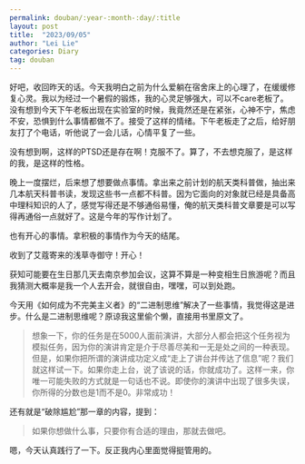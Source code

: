 ```yaml
---
permalink: douban/:year-:month-:day/:title
layout: post
title:  "2023/09/05"
author: "Lei Lie"
categories: Diary
tag: douban
---
```


好吧，收回昨天的话。今天我明白之前为什么爱躺在宿舍床上的心理了，在缓缓修复心灵。我以为经过一个暑假的锻炼，我的心灵足够强大，可以不care老板了。没有想到今天下午老板出现在实验室的时候，我竟然还是在紧张，心神不宁，焦虑不安，恐惧到什么事情都做不了。接受了这样的情绪。下午老板走了之后，给好朋友打了个电话，听他说了一会儿话，心情平复了一些。

没有想到啊，这样的PTSD还是存在啊！克服不了。算了，不去想克服了，是这样的我，是这样的性格。

晚上一度摆烂，后来想了想要做点事情。拿出来之前计划的航天类科普做，抽出来几本航天科普书读，发现这些书一点都不科普。因为它面向的对象就已经是具备高中理科知识的人了，感觉写得还是不够通俗易懂，俺的航天类科普文章要是可以写得再通俗一点就好了。这是今年的写作计划了。

也有开心的事情。拿积极的事情作为今天的结尾。

收到了艾蔻寄来的浅草寺御守！开心！

获知可能要在生日那几天去南京参加会议，这算不算是一种变相生日旅游呢？而且我猜测大概率是我一个人去开会，就很自由，嘿嘿，可以到处跑。

今天用《如何成为不完美主义者》的“二进制思维”解决了一些事情，我觉得这是进步。什么是二进制思维呢？原谅我这里偷个懒，直接用书里原文了。

> 想象一下，你的任务是在5000人面前演讲，大部分人都会把这个任务视为模拟任务，因为你的演讲肯定是介于尽善尽美和一无是处之间的一种表现。但是，如果你把所谓的演讲成功定义成“走上了讲台并传达了信息”呢？我们就这样试一下。如果你走上台，说了该说的话，你就成功了。这样一来，你唯一可能失败的方式就是一句话也不说。即使你的演讲中出现了很多失误，你所得的分数也是1而不是0。非常成功！

还有就是“破除尴尬”那一章的内容，提到：

> 如果你想做什么事，只要你有合适的理由，那就去做吧。

嗯，今天认真践行了一下。反正我内心里面觉得挺管用的。